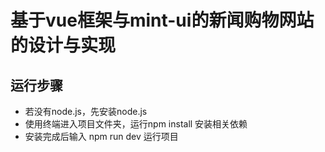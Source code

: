 # 基于vue框架与mint-ui的新闻购物网站的设计与实现
## 运行步骤
- 若没有node.js，先安装node.js
- 使用终端进入项目文件夹，运行npm install 安装相关依赖
- 安装完成后输入 npm run dev 运行项目